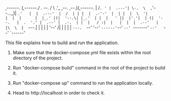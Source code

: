   ,------. (,------./ . --. / \     .'_ ,--.   ,--.)(,------. 
 |   /`. ' |  .---'| \-.  \  ,`'--..._)|   `.'   |  |  .---' 
 |  /  | | |  |  .-'-'  |  | |  |  \  '|         |  |  |     
 |  |_.' |(|  '--.\| |_.'  | |  |   ' ||  |'.'|  | (|  '--.  
 |  .  '.' |  .--' |  .-.  | |  |   / :|  |   |  |  |  .--'  
 |  |\  \  |  `---.|  | |  | |  '--'  /|  |   |  |  |  `---. 
 `--' '--' `------'`--' `--' `-------' `--'   `--'  `------'
    

This file explains how to build and run the application.

1. Make sure that the docker-compose.yml file exists within the root directory of the project.

2.  Run "docker-compose build" command in the root of the project to build it.

3. Run "docker-compose up" command to run the application locally.

4. Head to http://localhost in order to check it.